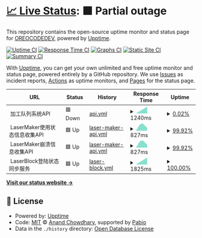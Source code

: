 # [📈 Live Status](https://OREOCODEDEV.github.io/upptime): <!--live status--> **🟧 Partial outage**

This repository contains the open-source uptime monitor and status page for [OREOCODEDEV](https://OREOCODEDEV.github.io/upptime), powered by [Upptime](https://github.com/upptime/upptime).

[![Uptime CI](https://github.com/OREOCODEDEV/upptime/workflows/Uptime%20CI/badge.svg)](https://github.com/OREOCODEDEV/upptime/actions?query=workflow%3A%22Uptime+CI%22)
[![Response Time CI](https://github.com/OREOCODEDEV/upptime/workflows/Response%20Time%20CI/badge.svg)](https://github.com/OREOCODEDEV/upptime/actions?query=workflow%3A%22Response+Time+CI%22)
[![Graphs CI](https://github.com/OREOCODEDEV/upptime/workflows/Graphs%20CI/badge.svg)](https://github.com/OREOCODEDEV/upptime/actions?query=workflow%3A%22Graphs+CI%22)
[![Static Site CI](https://github.com/OREOCODEDEV/upptime/workflows/Static%20Site%20CI/badge.svg)](https://github.com/OREOCODEDEV/upptime/actions?query=workflow%3A%22Static+Site+CI%22)
[![Summary CI](https://github.com/OREOCODEDEV/upptime/workflows/Summary%20CI/badge.svg)](https://github.com/OREOCODEDEV/upptime/actions?query=workflow%3A%22Summary+CI%22)

With [Upptime](https://upptime.js.org), you can get your own unlimited and free uptime monitor and status page, powered entirely by a GitHub repository. We use [Issues](https://github.com/OREOCODEDEV/upptime/issues) as incident reports, [Actions](https://github.com/OREOCODEDEV/upptime/actions) as uptime monitors, and [Pages](https://OREOCODEDEV.github.io/upptime) for the status page.

<!--start: status pages-->
<!-- This summary is generated by Upptime (https://github.com/upptime/upptime) -->
<!-- Do not edit this manually, your changes will be overwritten -->
<!-- prettier-ignore -->
| URL | Status | History | Response Time | Uptime |
| --- | ------ | ------- | ------------- | ------ |
| <img alt="" src="https://icons.duckduckgo.com/ip3/null.ico" height="13"> 加工队列系统API | 🟥 Down | [api.yml](https://github.com/OREOCODEDEV/upptime/commits/HEAD/history/api.yml) | <details><summary><img alt="Response time graph" src="./graphs/api/response-time-week.png" height="20"> 1240ms</summary><br><a href="https://OREOCODEDEV.github.io/upptime/history/api"><img alt="Response time 1240" src="https://img.shields.io/endpoint?url=https%3A%2F%2Fraw.githubusercontent.com%2FOREOCODEDEV%2Fupptime%2FHEAD%2Fapi%2Fapi%2Fresponse-time.json"></a><br><a href="https://OREOCODEDEV.github.io/upptime/history/api"><img alt="24-hour response time 1240" src="https://img.shields.io/endpoint?url=https%3A%2F%2Fraw.githubusercontent.com%2FOREOCODEDEV%2Fupptime%2FHEAD%2Fapi%2Fapi%2Fresponse-time-day.json"></a><br><a href="https://OREOCODEDEV.github.io/upptime/history/api"><img alt="7-day response time 1240" src="https://img.shields.io/endpoint?url=https%3A%2F%2Fraw.githubusercontent.com%2FOREOCODEDEV%2Fupptime%2FHEAD%2Fapi%2Fapi%2Fresponse-time-week.json"></a><br><a href="https://OREOCODEDEV.github.io/upptime/history/api"><img alt="30-day response time 1240" src="https://img.shields.io/endpoint?url=https%3A%2F%2Fraw.githubusercontent.com%2FOREOCODEDEV%2Fupptime%2FHEAD%2Fapi%2Fapi%2Fresponse-time-month.json"></a><br><a href="https://OREOCODEDEV.github.io/upptime/history/api"><img alt="1-year response time 1240" src="https://img.shields.io/endpoint?url=https%3A%2F%2Fraw.githubusercontent.com%2FOREOCODEDEV%2Fupptime%2FHEAD%2Fapi%2Fapi%2Fresponse-time-year.json"></a></details> | <details><summary><a href="https://OREOCODEDEV.github.io/upptime/history/api">0.02%</a></summary><a href="https://OREOCODEDEV.github.io/upptime/history/api"><img alt="All-time uptime 0.02%" src="https://img.shields.io/endpoint?url=https%3A%2F%2Fraw.githubusercontent.com%2FOREOCODEDEV%2Fupptime%2FHEAD%2Fapi%2Fapi%2Fuptime.json"></a><br><a href="https://OREOCODEDEV.github.io/upptime/history/api"><img alt="24-hour uptime 0.02%" src="https://img.shields.io/endpoint?url=https%3A%2F%2Fraw.githubusercontent.com%2FOREOCODEDEV%2Fupptime%2FHEAD%2Fapi%2Fapi%2Fuptime-day.json"></a><br><a href="https://OREOCODEDEV.github.io/upptime/history/api"><img alt="7-day uptime 0.02%" src="https://img.shields.io/endpoint?url=https%3A%2F%2Fraw.githubusercontent.com%2FOREOCODEDEV%2Fupptime%2FHEAD%2Fapi%2Fapi%2Fuptime-week.json"></a><br><a href="https://OREOCODEDEV.github.io/upptime/history/api"><img alt="30-day uptime 0.02%" src="https://img.shields.io/endpoint?url=https%3A%2F%2Fraw.githubusercontent.com%2FOREOCODEDEV%2Fupptime%2FHEAD%2Fapi%2Fapi%2Fuptime-month.json"></a><br><a href="https://OREOCODEDEV.github.io/upptime/history/api"><img alt="1-year uptime 0.02%" src="https://img.shields.io/endpoint?url=https%3A%2F%2Fraw.githubusercontent.com%2FOREOCODEDEV%2Fupptime%2FHEAD%2Fapi%2Fapi%2Fuptime-year.json"></a></details>
| <img alt="" src="https://icons.duckduckgo.com/ip3/null.ico" height="13"> LaserMaker使用状态信息收集API | 🟩 Up | [laser-maker-api.yml](https://github.com/OREOCODEDEV/upptime/commits/HEAD/history/laser-maker-api.yml) | <details><summary><img alt="Response time graph" src="./graphs/laser-maker-api/response-time-week.png" height="20"> 827ms</summary><br><a href="https://OREOCODEDEV.github.io/upptime/history/laser-maker-api"><img alt="Response time 827" src="https://img.shields.io/endpoint?url=https%3A%2F%2Fraw.githubusercontent.com%2FOREOCODEDEV%2Fupptime%2FHEAD%2Fapi%2Flaser-maker-api%2Fresponse-time.json"></a><br><a href="https://OREOCODEDEV.github.io/upptime/history/laser-maker-api"><img alt="24-hour response time 827" src="https://img.shields.io/endpoint?url=https%3A%2F%2Fraw.githubusercontent.com%2FOREOCODEDEV%2Fupptime%2FHEAD%2Fapi%2Flaser-maker-api%2Fresponse-time-day.json"></a><br><a href="https://OREOCODEDEV.github.io/upptime/history/laser-maker-api"><img alt="7-day response time 827" src="https://img.shields.io/endpoint?url=https%3A%2F%2Fraw.githubusercontent.com%2FOREOCODEDEV%2Fupptime%2FHEAD%2Fapi%2Flaser-maker-api%2Fresponse-time-week.json"></a><br><a href="https://OREOCODEDEV.github.io/upptime/history/laser-maker-api"><img alt="30-day response time 827" src="https://img.shields.io/endpoint?url=https%3A%2F%2Fraw.githubusercontent.com%2FOREOCODEDEV%2Fupptime%2FHEAD%2Fapi%2Flaser-maker-api%2Fresponse-time-month.json"></a><br><a href="https://OREOCODEDEV.github.io/upptime/history/laser-maker-api"><img alt="1-year response time 827" src="https://img.shields.io/endpoint?url=https%3A%2F%2Fraw.githubusercontent.com%2FOREOCODEDEV%2Fupptime%2FHEAD%2Fapi%2Flaser-maker-api%2Fresponse-time-year.json"></a></details> | <details><summary><a href="https://OREOCODEDEV.github.io/upptime/history/laser-maker-api">99.92%</a></summary><a href="https://OREOCODEDEV.github.io/upptime/history/laser-maker-api"><img alt="All-time uptime 99.92%" src="https://img.shields.io/endpoint?url=https%3A%2F%2Fraw.githubusercontent.com%2FOREOCODEDEV%2Fupptime%2FHEAD%2Fapi%2Flaser-maker-api%2Fuptime.json"></a><br><a href="https://OREOCODEDEV.github.io/upptime/history/laser-maker-api"><img alt="24-hour uptime 99.92%" src="https://img.shields.io/endpoint?url=https%3A%2F%2Fraw.githubusercontent.com%2FOREOCODEDEV%2Fupptime%2FHEAD%2Fapi%2Flaser-maker-api%2Fuptime-day.json"></a><br><a href="https://OREOCODEDEV.github.io/upptime/history/laser-maker-api"><img alt="7-day uptime 99.92%" src="https://img.shields.io/endpoint?url=https%3A%2F%2Fraw.githubusercontent.com%2FOREOCODEDEV%2Fupptime%2FHEAD%2Fapi%2Flaser-maker-api%2Fuptime-week.json"></a><br><a href="https://OREOCODEDEV.github.io/upptime/history/laser-maker-api"><img alt="30-day uptime 99.92%" src="https://img.shields.io/endpoint?url=https%3A%2F%2Fraw.githubusercontent.com%2FOREOCODEDEV%2Fupptime%2FHEAD%2Fapi%2Flaser-maker-api%2Fuptime-month.json"></a><br><a href="https://OREOCODEDEV.github.io/upptime/history/laser-maker-api"><img alt="1-year uptime 99.92%" src="https://img.shields.io/endpoint?url=https%3A%2F%2Fraw.githubusercontent.com%2FOREOCODEDEV%2Fupptime%2FHEAD%2Fapi%2Flaser-maker-api%2Fuptime-year.json"></a></details>
| <img alt="" src="https://icons.duckduckgo.com/ip3/null.ico" height="13"> LaserMaker崩溃信息收集API | 🟩 Up | [laser-maker-api.yml](https://github.com/OREOCODEDEV/upptime/commits/HEAD/history/laser-maker-api.yml) | <details><summary><img alt="Response time graph" src="./graphs/laser-maker-api/response-time-week.png" height="20"> 827ms</summary><br><a href="https://OREOCODEDEV.github.io/upptime/history/laser-maker-api"><img alt="Response time 827" src="https://img.shields.io/endpoint?url=https%3A%2F%2Fraw.githubusercontent.com%2FOREOCODEDEV%2Fupptime%2FHEAD%2Fapi%2Flaser-maker-api%2Fresponse-time.json"></a><br><a href="https://OREOCODEDEV.github.io/upptime/history/laser-maker-api"><img alt="24-hour response time 827" src="https://img.shields.io/endpoint?url=https%3A%2F%2Fraw.githubusercontent.com%2FOREOCODEDEV%2Fupptime%2FHEAD%2Fapi%2Flaser-maker-api%2Fresponse-time-day.json"></a><br><a href="https://OREOCODEDEV.github.io/upptime/history/laser-maker-api"><img alt="7-day response time 827" src="https://img.shields.io/endpoint?url=https%3A%2F%2Fraw.githubusercontent.com%2FOREOCODEDEV%2Fupptime%2FHEAD%2Fapi%2Flaser-maker-api%2Fresponse-time-week.json"></a><br><a href="https://OREOCODEDEV.github.io/upptime/history/laser-maker-api"><img alt="30-day response time 827" src="https://img.shields.io/endpoint?url=https%3A%2F%2Fraw.githubusercontent.com%2FOREOCODEDEV%2Fupptime%2FHEAD%2Fapi%2Flaser-maker-api%2Fresponse-time-month.json"></a><br><a href="https://OREOCODEDEV.github.io/upptime/history/laser-maker-api"><img alt="1-year response time 827" src="https://img.shields.io/endpoint?url=https%3A%2F%2Fraw.githubusercontent.com%2FOREOCODEDEV%2Fupptime%2FHEAD%2Fapi%2Flaser-maker-api%2Fresponse-time-year.json"></a></details> | <details><summary><a href="https://OREOCODEDEV.github.io/upptime/history/laser-maker-api">99.92%</a></summary><a href="https://OREOCODEDEV.github.io/upptime/history/laser-maker-api"><img alt="All-time uptime 99.92%" src="https://img.shields.io/endpoint?url=https%3A%2F%2Fraw.githubusercontent.com%2FOREOCODEDEV%2Fupptime%2FHEAD%2Fapi%2Flaser-maker-api%2Fuptime.json"></a><br><a href="https://OREOCODEDEV.github.io/upptime/history/laser-maker-api"><img alt="24-hour uptime 99.92%" src="https://img.shields.io/endpoint?url=https%3A%2F%2Fraw.githubusercontent.com%2FOREOCODEDEV%2Fupptime%2FHEAD%2Fapi%2Flaser-maker-api%2Fuptime-day.json"></a><br><a href="https://OREOCODEDEV.github.io/upptime/history/laser-maker-api"><img alt="7-day uptime 99.92%" src="https://img.shields.io/endpoint?url=https%3A%2F%2Fraw.githubusercontent.com%2FOREOCODEDEV%2Fupptime%2FHEAD%2Fapi%2Flaser-maker-api%2Fuptime-week.json"></a><br><a href="https://OREOCODEDEV.github.io/upptime/history/laser-maker-api"><img alt="30-day uptime 99.92%" src="https://img.shields.io/endpoint?url=https%3A%2F%2Fraw.githubusercontent.com%2FOREOCODEDEV%2Fupptime%2FHEAD%2Fapi%2Flaser-maker-api%2Fuptime-month.json"></a><br><a href="https://OREOCODEDEV.github.io/upptime/history/laser-maker-api"><img alt="1-year uptime 99.92%" src="https://img.shields.io/endpoint?url=https%3A%2F%2Fraw.githubusercontent.com%2FOREOCODEDEV%2Fupptime%2FHEAD%2Fapi%2Flaser-maker-api%2Fuptime-year.json"></a></details>
| <img alt="" src="https://icons.duckduckgo.com/ip3/null.ico" height="13"> LaserBlock登陆状态同步服务 | 🟩 Up | [laser-block.yml](https://github.com/OREOCODEDEV/upptime/commits/HEAD/history/laser-block.yml) | <details><summary><img alt="Response time graph" src="./graphs/laser-block/response-time-week.png" height="20"> 1825ms</summary><br><a href="https://OREOCODEDEV.github.io/upptime/history/laser-block"><img alt="Response time 1825" src="https://img.shields.io/endpoint?url=https%3A%2F%2Fraw.githubusercontent.com%2FOREOCODEDEV%2Fupptime%2FHEAD%2Fapi%2Flaser-block%2Fresponse-time.json"></a><br><a href="https://OREOCODEDEV.github.io/upptime/history/laser-block"><img alt="24-hour response time 1825" src="https://img.shields.io/endpoint?url=https%3A%2F%2Fraw.githubusercontent.com%2FOREOCODEDEV%2Fupptime%2FHEAD%2Fapi%2Flaser-block%2Fresponse-time-day.json"></a><br><a href="https://OREOCODEDEV.github.io/upptime/history/laser-block"><img alt="7-day response time 1825" src="https://img.shields.io/endpoint?url=https%3A%2F%2Fraw.githubusercontent.com%2FOREOCODEDEV%2Fupptime%2FHEAD%2Fapi%2Flaser-block%2Fresponse-time-week.json"></a><br><a href="https://OREOCODEDEV.github.io/upptime/history/laser-block"><img alt="30-day response time 1825" src="https://img.shields.io/endpoint?url=https%3A%2F%2Fraw.githubusercontent.com%2FOREOCODEDEV%2Fupptime%2FHEAD%2Fapi%2Flaser-block%2Fresponse-time-month.json"></a><br><a href="https://OREOCODEDEV.github.io/upptime/history/laser-block"><img alt="1-year response time 1825" src="https://img.shields.io/endpoint?url=https%3A%2F%2Fraw.githubusercontent.com%2FOREOCODEDEV%2Fupptime%2FHEAD%2Fapi%2Flaser-block%2Fresponse-time-year.json"></a></details> | <details><summary><a href="https://OREOCODEDEV.github.io/upptime/history/laser-block">100.00%</a></summary><a href="https://OREOCODEDEV.github.io/upptime/history/laser-block"><img alt="All-time uptime 100.00%" src="https://img.shields.io/endpoint?url=https%3A%2F%2Fraw.githubusercontent.com%2FOREOCODEDEV%2Fupptime%2FHEAD%2Fapi%2Flaser-block%2Fuptime.json"></a><br><a href="https://OREOCODEDEV.github.io/upptime/history/laser-block"><img alt="24-hour uptime 100.00%" src="https://img.shields.io/endpoint?url=https%3A%2F%2Fraw.githubusercontent.com%2FOREOCODEDEV%2Fupptime%2FHEAD%2Fapi%2Flaser-block%2Fuptime-day.json"></a><br><a href="https://OREOCODEDEV.github.io/upptime/history/laser-block"><img alt="7-day uptime 100.00%" src="https://img.shields.io/endpoint?url=https%3A%2F%2Fraw.githubusercontent.com%2FOREOCODEDEV%2Fupptime%2FHEAD%2Fapi%2Flaser-block%2Fuptime-week.json"></a><br><a href="https://OREOCODEDEV.github.io/upptime/history/laser-block"><img alt="30-day uptime 100.00%" src="https://img.shields.io/endpoint?url=https%3A%2F%2Fraw.githubusercontent.com%2FOREOCODEDEV%2Fupptime%2FHEAD%2Fapi%2Flaser-block%2Fuptime-month.json"></a><br><a href="https://OREOCODEDEV.github.io/upptime/history/laser-block"><img alt="1-year uptime 100.00%" src="https://img.shields.io/endpoint?url=https%3A%2F%2Fraw.githubusercontent.com%2FOREOCODEDEV%2Fupptime%2FHEAD%2Fapi%2Flaser-block%2Fuptime-year.json"></a></details>

<!--end: status pages-->

[**Visit our status website →**](https://OREOCODEDEV.github.io/upptime)

## 📄 License

- Powered by: [Upptime](https://github.com/upptime/upptime)
- Code: [MIT](./LICENSE) © [Anand Chowdhary](https://anandchowdhary.com), supported by [Pabio](https://pabio.com)
- Data in the `./history` directory: [Open Database License](https://opendatacommons.org/licenses/odbl/1-0/)

